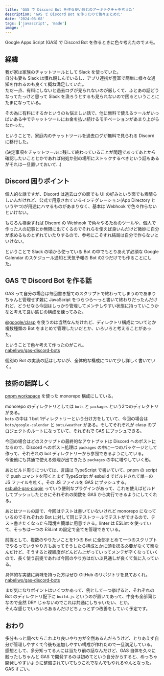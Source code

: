 ```yaml
---
title: 'GAS で Discord Bot を作る良い感じのアーキテクチャを考えた'
description: 'GAS で Discord Bot を作ったので色々まとめた'
date: '2024-03-08'
tags: ['javascript', 'made']
image: ''
---
```


Google Apps Script (GAS) で Discord Bot を作るときに色々考えたのでメモ。

## 経緯

我が家は家族のチャットツールとして Slack を使っていた。  
自分も妻も Slack は慣れ親しんでいるし、アプリ連携が豊富で簡単に様々な通知を作れるのも良くて概ね満足していた。  
ただ一点、有料にしないと過去ログが見られないのが厳しくて、ふとあの話どうなってたっけと思って Slack を漁ろうとするも見られないので困るということにたまになっている。

その為に有料にするかというのも悩ましい話で、他に無料で使えるツールがいっぱいある中でチャットツールにお金を払い続けるモチベーションがあまり上がらなかった。

ということで、家庭内のチャットツールを過去ログが無料で見られる Discord に移行した。

(決定事項をチャットツールに残して終わっていることが問題であってあとから確認したいこととかであれば何処か別の場所にストックするべきという話もあるがそれは一旦置いておいて…)

## Discord 困りポイント

個人的な話ですが、Discord は過去ログの面でも UI の好みという面でも素晴らしいんだけれど、公式で用意されているインテグレーション(App Directory というやつ)が用途にハマるものがあまりなく、基本は Webhook で色々作らないといけない。

もちろん検索すれば Discord の Webhook で色々やるためのツールや、個人で作った人の記事とか無限に出てくるのでそれらを使えば良いんだけど微妙に自分が求めるものとずれていたりするので、参考にこそすれ結局は自分で作らないといけない。

ということで Slack の頃から使っている Bot の中でもとりあえず必須な Google Calendar のスケジュール通知と天気予報の Bot の2つだけでも作ることにした。

## GAS で Discord Bot を作る話

GAS って自分の場合は毎回書き捨てのスクリプトで終わってしまうのであまりちゃんと管理せず雑に JavaScript をつらつら〜っと書いて終わりだったんだけれど、どうせなら今回はしっかり管理してメンテしやすい状態に持っていこうかなと考えて良い感じの構成を練ってみた。

[@google/clasp](https://github.com/google/clasp/) を使うのは当然なんだけれど、ディレクトリ構成についてとか複数種類の Bot をまとめて管理したいだとか、いろいろと考えることがあった。

ということで色々考えて作ったのがこれ。  
[nabeliwo/gas-discord-bots](https://github.com/nabeliwo/gas-discord-bots)

個別の Bot の実装の話はしないが、全体的な構成について少し詳しく書いていく。

## 技術の話詳しく

[pnpm workspace](https://pnpm.io/ja/workspaces) を使った monorepo 構成にしている。

monorepo のディレクトリとしては `bots` と `packages` という2つのディレクトリがある。  
`bots` の中は 1 bot 1ディレクトリーという分け方をしていて、今回の場合は `bots/google-calendar` と `bots/weather` がある。そしてそれぞれが clasp のプロジェクトのルートになっていて、それぞれで GAS にプッシュできる。

今回の場合はどのスクリプトの最終的なアウトプットは Discord へのポストになるので、Discord へのポスト処理は `packages` の中に一つのパッケージとして作って、それぞれの bot ディレクトリーから参照できるようにしている。  
今後他にも共通で使える処理が出てきたら `packages` の中に増やしていく形。

あとビルド周りについては、言語は TypeScript で書いていて、pnpm の script で push コマンドを叩くとまず TypeScript が esbuild でビルドされて単一の JS ファイルを吐く。その JS ファイルを GAS にプッシュする。  
[esbuild-gas-plugin](https://github.com/mahaker/esbuild-gas-plugin) っていう便利なプラグインがあって、これを使えばビルドしてプッシュしたときにそれぞれの関数を GAS から実行できるようにしてくれる。

あとはツールの話で、今回はテストは書いていないけれど monorepo になっているのでそれぞれの Bot に対して同じテストツールでテストができるので、テスト書きたくなったら環境を簡単に用意できる。linter は ESLint を使っていて、そっちは一つの ESLint の設定で全てを管理できている。

前提として、複数のやりたいことを1つの Bot に全部まとめて一つのスクリプトでやるっていうやり方もあってそうしたら構成とかに頭を捻る必要がなくて楽なんだけど、そうすると複雑度がどんどん上がっていってメンテが辛くなっていくので、長く使う前提であれば今回のやり方はだいぶ見通しが良くて気に入っている。

具体的な実装に興味を持った方はぜひ GitHub のリポジトリを見ておくれ。  
[nabeliwo/gas-discord-bots](https://github.com/nabeliwo/gas-discord-bots)

まだ気になりポイントはいくつかあって、例として一つ挙げると、それぞれの Bot のディレクトリ配下に `build.js` というのが置いてあって、中身も全部同じなので全然 DRY じゃないのでこれは共通にしちゃいたい、とか。  
そんな感じでいろいろあるんだけどちょっとずつ改善をしていく予定です。

## おわり

多分もっと調べたらこれより良いやり方が全然あるんだろうけど、とりあえず自分が管理しやすくて今後も追加しやすい構成が作れたので一旦満足している。  
感想として、多分知ってる人には当たり前の話なんだけど、GAS 自体を久々に触ったしちゃんと GAS で開発するのは初めてという自分からすると、めっちゃ開発しやすいように整備されていてもうこれでなんでもやれるやんとなった。  
GAS すごい。
